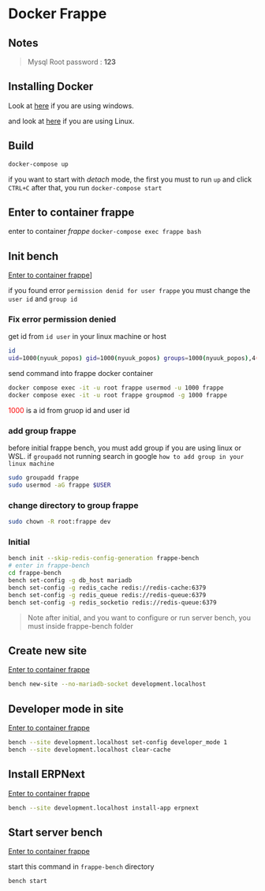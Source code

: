 # Docker Frappe
## Notes
> Mysql Root password : **123**
## Installing Docker
Look at [here](https://docs.docker.com/desktop/install/windows-install/) if you are using windows.

and look at [here](https://docs.docker.com/engine/install/) if you are using Linux.
## Build
```bash
docker-compose up
```
if you want to start with _detach_ mode, the first you must to run `up` and click `CTRL+C` after that, you run `docker-compose start`
## Enter to container frappe
enter to container _frappe_ `docker-compose exec frappe bash`
## Init bench
[Enter to container frappe](#enter-to-container-frappe)]

if you found error `permission denid for user frappe` you must change the `user id` and `group id`
### Fix error permission denied
get id from `id user` in your linux machine or host
```bash
id
uid=1000(nyuuk_popos) gid=1000(nyuuk_popos) groups=1000(nyuuk_popos),4(adm),27(sudo),124(lpadmin),999(docker)
```
send command into frappe docker container
```bash
docker compose exec -it -u root frappe usermod -u 1000 frappe
docker compose exec -it -u root frappe groupmod -g 1000 frappe
```
<span style="color: red;">1000</span> is a id from gruop id and user id
### add group frappe
before initial frappe bench, you must add group if you are using linux or WSL. if `groupadd` not running search in google `how to add group in your linux machine`
```bash
sudo groupadd frappe
sudo usermod -aG frappe $USER
```
### change directory to group frappe
```bash
sudo chown -R root:frappe dev
```
### Initial
```bash
bench init --skip-redis-config-generation frappe-bench
# enter in frappe-bench
cd frappe-bench
bench set-config -g db_host mariadb
bench set-config -g redis_cache redis://redis-cache:6379
bench set-config -g redis_queue redis://redis-queue:6379
bench set-config -g redis_socketio redis://redis-queue:6379
```
> Note after initial, and you want to configure or run server bench, you must inside frappe-bench folder
## Create new site
[Enter to container frappe](#enter-to-container-frappe)
```bash
bench new-site --no-mariadb-socket development.localhost
```
## Developer mode in site
[Enter to container frappe](#enter-to-container-frappe)
```bash
bench --site development.localhost set-config developer_mode 1
bench --site development.localhost clear-cache
```
## Install ERPNext
[Enter to container frappe](#enter-to-container-frappe)
```bash
bench --site development.localhost install-app erpnext
```
## Start server bench
[Enter to container frappe](#enter-to-container-frappe)

start this command in `frappe-bench` directory
```bash
bench start
```
